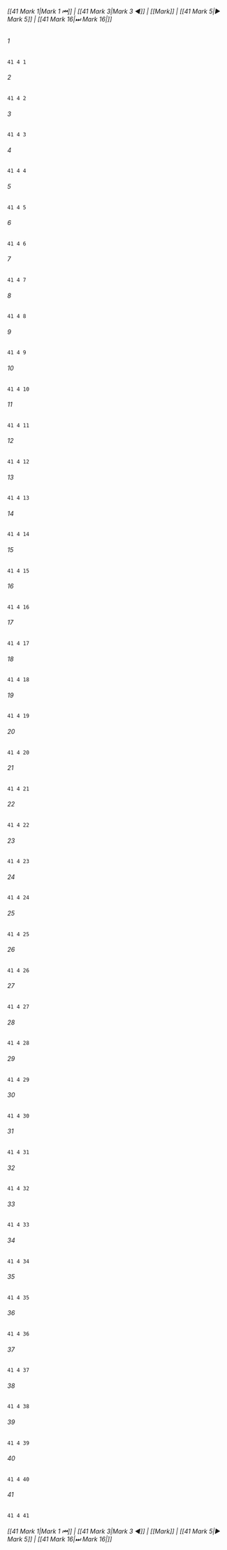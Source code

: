 
###### [[41 Mark 1|Mark 1 ⏮]] | [[41 Mark 3|Mark 3 ◀]] | [[Mark]] | [[41 Mark 5|▶ Mark 5]] | [[41 Mark 16|⏭ Mark 16|]]

###### 1
``` verse
41 4 1 
```
###### 2
``` verse
41 4 2 
```
###### 3
``` verse
41 4 3 
```
###### 4
``` verse
41 4 4 
```
###### 5
``` verse
41 4 5 
```
###### 6
``` verse
41 4 6 
```
###### 7
``` verse
41 4 7 
```
###### 8
``` verse
41 4 8 
```
###### 9
``` verse
41 4 9 
```
###### 10
``` verse
41 4 10 
```
###### 11
``` verse
41 4 11 
```
###### 12
``` verse
41 4 12 
```
###### 13
``` verse
41 4 13 
```
###### 14
``` verse
41 4 14 
```
###### 15
``` verse
41 4 15 
```
###### 16
``` verse
41 4 16 
```
###### 17
``` verse
41 4 17 
```
###### 18
``` verse
41 4 18 
```
###### 19
``` verse
41 4 19 
```
###### 20
``` verse
41 4 20 
```
###### 21
``` verse
41 4 21 
```
###### 22
``` verse
41 4 22 
```
###### 23
``` verse
41 4 23 
```
###### 24
``` verse
41 4 24 
```
###### 25
``` verse
41 4 25 
```
###### 26
``` verse
41 4 26 
```
###### 27
``` verse
41 4 27 
```
###### 28
``` verse
41 4 28 
```
###### 29
``` verse
41 4 29 
```
###### 30
``` verse
41 4 30 
```
###### 31
``` verse
41 4 31 
```
###### 32
``` verse
41 4 32 
```
###### 33
``` verse
41 4 33 
```
###### 34
``` verse
41 4 34 
```
###### 35
``` verse
41 4 35 
```
###### 36
``` verse
41 4 36 
```
###### 37
``` verse
41 4 37 
```
###### 38
``` verse
41 4 38 
```
###### 39
``` verse
41 4 39 
```
###### 40
``` verse
41 4 40 
```
###### 41
``` verse
41 4 41 
```

###### [[41 Mark 1|Mark 1 ⏮]] | [[41 Mark 3|Mark 3 ◀]] | [[Mark]] | [[41 Mark 5|▶ Mark 5]] | [[41 Mark 16|⏭ Mark 16|]]

